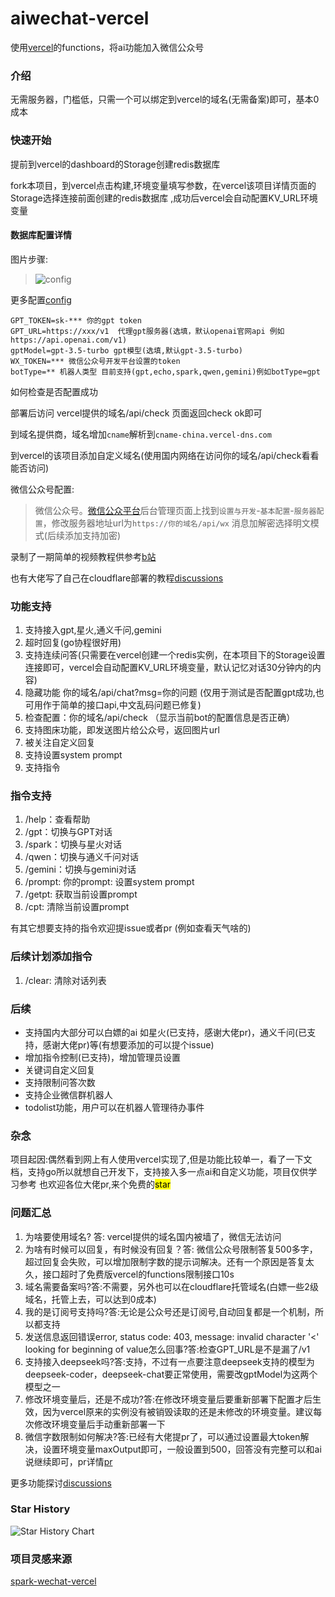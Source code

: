 # aiwechat-vercel
使用[vercel](https://vercel.com/dashboard)的functions，将ai功能加入微信公众号

### 介绍

无需服务器，门槛低，只需一个可以绑定到vercel的域名(无需备案)即可，基本0成本

### 快速开始

提前到vercel的dashboard的Storage创建redis数据库

fork本项目，到vercel点击构建,环境变量填写参数，在vercel该项目详情页面的Storage选择连接前面创建的redis数据库
,成功后vercel会自动配置KV_URL环境变量

#### 数据库配置详情

图片步骤:
> ![config](http://mmbiz.qpic.cn/mmbiz_jpg/6q5SCtonIfFYZpvZdOUbibQBicXkllyO3K6XOp2zUv6PE3e1tqpfYA7wSYRWByZX9Wibibq9PDr6ML4iaiacTWNAaI9Q/0)

更多配置[config](conf/.env.sample)

```dotenv
GPT_TOKEN=sk-*** 你的gpt token
GPT_URL=https://xxx/v1  代理gpt服务器(选填，默认openai官网api 例如https://api.openai.com/v1)
gptModel=gpt-3.5-turbo gpt模型(选填,默认gpt-3.5-turbo)
WX_TOKEN=*** 微信公众号开发平台设置的token
botType=** 机器人类型 目前支持(gpt,echo,spark,qwen,gemini)例如botType=gpt
```
如何检查是否配置成功

部署后访问 vercel提供的域名/api/check 页面返回check ok即可

到域名提供商，域名增加`cname`解析到`cname-china.vercel-dns.com`

到vercel的该项目添加自定义域名(使用国内网络在访问你的域名/api/check看看能否访问)

微信公众号配置:
> 微信公众号。[微信公众平台](https://mp.weixin.qq.com/)后台管理页面上找到`设置与开发`-`基本配置`-`服务器配置`，修改服务器地址url为`https://你的域名/api/wx` 消息加解密选择明文模式(后续添加支持加密)

录制了一期简单的视频教程供参考[b站](https://b23.tv/BNWDKu1)

也有大佬写了自己在cloudflare部署的教程[discussions](https://github.com/pwh-pwh/aiwechat-vercel/discussions/22)

### 功能支持

1. 支持接入gpt,星火,通义千问,gemini
2. 超时回复(go协程很好用)
3. 支持连续问答(只需要在vercel创建一个redis实例，在本项目下的Storage设置连接即可，vercel会自动配置KV_URL环境变量，默认记忆对话30分钟内的内容)
4. 隐藏功能 你的域名/api/chat?msg=你的问题  (仅用于测试是否配置gpt成功,也可用作于简单的接口api,中文乱码问题已修复)
5. 检查配置：你的域名/api/check （显示当前bot的配置信息是否正确）
6. 支持图床功能，即发送图片给公众号，返回图片url
7. 被关注自定义回复
8. 支持设置system prompt
9. 支持指令

### 指令支持
1. /help：查看帮助
2. /gpt：切换与GPT对话
3. /spark：切换与星火对话
4. /qwen：切换与通义千问对话
5. /gemini：切换与gemini对话
6. /prompt: 你的prompt: 设置system prompt
7. /getpt: 获取当前设置prompt
8. /cpt: 清除当前设置prompt

有其它想要支持的指令欢迎提issue或者pr (例如查看天气啥的)

### 后续计划添加指令
1. /clear: 清除对话列表

### 后续

- 支持国内大部分可以白嫖的ai 如星火(已支持，感谢大佬pr)，通义千问(已支持，感谢大佬pr)等(有想要添加的可以提个issue)
- 增加指令控制(已支持)，增加管理员设置
- 关键词自定义回复
- 支持限制问答次数
- 支持企业微信群机器人
- todolist功能，用户可以在机器人管理待办事件

### 杂念
项目起因:偶然看到网上有人使用vercel实现了,但是功能比较单一，看了一下文档，支持go所以就想自己开发下，支持接入多一点ai和自定义功能，项目仅供学习参考
也欢迎各位大佬pr,来个免费的<mark>star<mark>

### 问题汇总
1. 为啥要使用域名? 答: vercel提供的域名国内被墙了，微信无法访问
2. 为啥有时候可以回复，有时候没有回复？答: 微信公众号限制答复500多字，超过回复会失败，可以增加限制字数的提示词解决。还有一个原因是答复太久，接口超时了免费版vercel的functions限制接口10s
3. 域名需要备案吗?答:不需要，另外也可以在cloudflare托管域名(白嫖一些2级域名，托管上去，可以达到0成本)
4. 我的是订阅号支持吗?答:无论是公众号还是订阅号,自动回复都是一个机制，所以都支持
5. 发送信息返回错误error, status code: 403, message: invalid character '<' looking for beginning of value怎么回事?答:检查GPT_URL是不是漏了/v1
6. 支持接入deepseek吗?答:支持，不过有一点要注意deepseek支持的模型为deepseek-coder，deepseek-chat要正常使用，需要改gptModel为这两个模型之一
7. 修改环境变量后，还是不成功?答:在修改环境变量后要重新部署下配置才后生效，因为vercel原来的实例没有被销毁读取的还是未修改的环境变量。建议每次修改环境变量后手动重新部署一下
8. 微信字数限制如何解决?答:已经有大佬提pr了，可以通过设置最大token解决，设置环境变量maxOutput即可，一般设置到500，回答没有完整可以和ai说继续即可，pr详情[pr](https://github.com/pwh-pwh/aiwechat-vercel/pull/36)

更多功能探讨[discussions](https://github.com/pwh-pwh/aiwechat-vercel/discussions)

### Star History
![Star History Chart](https://api.star-history.com/svg?repos=pwh-pwh/aiwechat-vercel&type=Date)

### 项目灵感来源
[spark-wechat-vercel](https://github.com/LuhangRui/spark-wechat-vercel)
